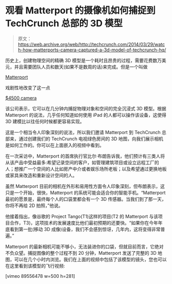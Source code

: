 # 观看 Matterport 的摄像机如何捕捉到 TechCrunch 总部的 3D 模型

> 原文：<https://web.archive.org/web/http://techcrunch.com/2014/03/29/watch-how-matterports-camera-captured-a-3d-model-of-techcrunch-hq/>

历史上，创建物理空间的精确 3D 模型是一个耗时且昂贵的过程，需要花费数万美元，并且需要团队人员和数天(如果不是数周的话)来完成。但是一个叫做

[Matterport](https://web.archive.org/web/20230129234929/http://www.matterport.com/)

戏剧性地改变了这一点

[$4500 camera](https://web.archive.org/web/20230129234929/https://matterport.com/order/)

该公司表示，它可以在几分钟内捕捉物理对象和空间的完全沉浸式 3D 模型。根据 Matterport 的说法，几乎任何知道如何使用 iPad 的人都可以操作该设备，这使得 3D 建模比以往任何时候都更容易实现。

这是一个相当令人印象深刻的说法，所以我们邀请 Matterport 到 TechCrunch 总部来，通过创建我们的 TechCrunch 电视绿色房间的 3D 地图，向我们展示相机是如何工作的。你可以在上面嵌入的视频中看到。

在一次采访中，Matterport 的首席执行官比尔·布朗告诉我，他们预计有三类人将从该产品中受益最多:希望记录空间的客户，如管理建筑项目或设立远程工厂的人；想推广一个空间的人比如房产中介或者娱乐场所老板；以及希望通过更换地板或家具来改造和重新设计空间的人。

虽然 Matterport 目前的相机在外形和易用性方面令人印象深刻，但布朗表示，这只是一个开始，很快，Matterport 的系统可能会适合你的智能手机。“Matterport 最初的愿景是，最终每个人的口袋里都会有一个 3D 传感器。当我们到了那一天，你将不再给 2D 拍照，”他说。

他接着指出，像谷歌的 Project Tango(T1)这样的项目(T2 的 Matterport 与该项目合作，T3)，这项技术的发展速度比他们最初预期的还要快。“如果你在今年年底看到第一批(移动 3D 成像)设备，我们不会感到惊讶，几年内，这将变得非常普遍。”

Matterport 的最新相机可能不够小，无法装进你的口袋，但就目前而言，它绝对不负众望。捕捉图像的整个过程不到 20 分钟，Matterport 发送了完整的 3D 地图，可以在几个小时内浏览。我们在上面的视频中包括了该模型的镜头，您也可以在这里看到该模型的飞行视频:

[vimeo 89556478 w=500 h=281]